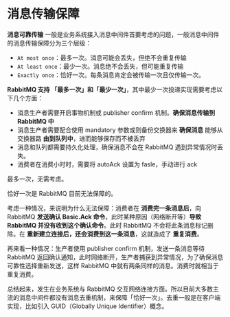 # 消息传输保障

**消息可靠传输** 一般是业务系统接入消息中间件首要考虑的问题，一般消息中间件的消息传输保障分为三个层级：

- `At most once`：最多一次。消息可能会丢失，但绝不会重复传输
- `At least once`：最少一次。消息绝不会丢失，但可能重复传输
- `Exactly once`：恰好一次。每条消息肯定会被传输一次且仅传输一次。

**RabbitMQ 支持 「最多一次」和「最少一次」**，其中最少一次投递实现需要考虑以下几个方面：

- 消息生产者需要开启事物机制或 publisher confirm 机制。**确保消息传输到 RabbitMQ 中**
- 消息生产者需要配合使用 mandatory 参数或则备份交换器来 **确保消息** 能够从交换器路 **由到队列中**，进而能够保存而不被丢弃
- 消息和队列都需要持久化处理，确保消息不会在 RabbitMQ 遇到异常情况时丢失。
- 消费者在消费小时时，需要将 autoAck 设置为 fasle，手动进行 ack

最多一次，无需考虑。

恰好一次是 RabbitMQ 目前无法保障的。

考虑一种情况，来说明为什么无法保障：消费者在 **消费完一条消息后**，向 RabbitMQ **发送确认 Basic.Ack 命令**，此时某种原因（网络断开等）**导致 RabbitMQ 并没有收到这个确认命令**。此时 RabbitMQ 不会将此条消息标记删除。在 **重新建立连接后，还会消费到这一条消息**，这就造成了 **重复消费**。

再来看一种情况：生产者使用 publisher confirm 机制，发送一条消息等待 RabbitMQ 返回确认通知，此时网络断开，生产者捕获到异常情况，为了确保消息可靠性选择重新发送，这样 RabbitMQ 中就有两条同样的消息。消费时就相当于重复消费。

总结起来，发生在业务系统与 RabbitMQ 交互网络连接方面。所以目前大多数主流的消息中间件都没有消息去重机制，来保障「恰好一次」。去重一般是在客户端实现，比如引入 GUID（Globally Unique Identifier）概念。





